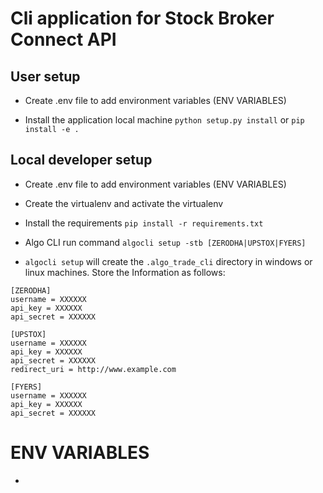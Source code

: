 # Cli application for Stock Broker Connect API

## User setup

- Create .env file to add environment variables (ENV VARIABLES)

- Install the application local machine
  `python setup.py install`
  or
  `pip install -e .`

## Local developer setup

- Create .env file to add environment variables (ENV VARIABLES)

- Create the virtualenv and activate the virtualenv

- Install the requirements `pip install -r requirements.txt`

- Algo CLI run command `algocli setup -stb [ZERODHA|UPSTOX|FYERS]`
- `algocli setup` will create the `.algo_trade_cli` directory in windows or linux machines. Store the Information as follows:

```
[ZERODHA]
username = XXXXXX
api_key = XXXXXX
api_secret = XXXXXX

[UPSTOX]
username = XXXXXX
api_key = XXXXXX
api_secret = XXXXXX
redirect_uri = http://www.example.com

[FYERS]
username = XXXXXX
api_key = XXXXXX
api_secret = XXXXXX
```

# ENV VARIABLES

-

